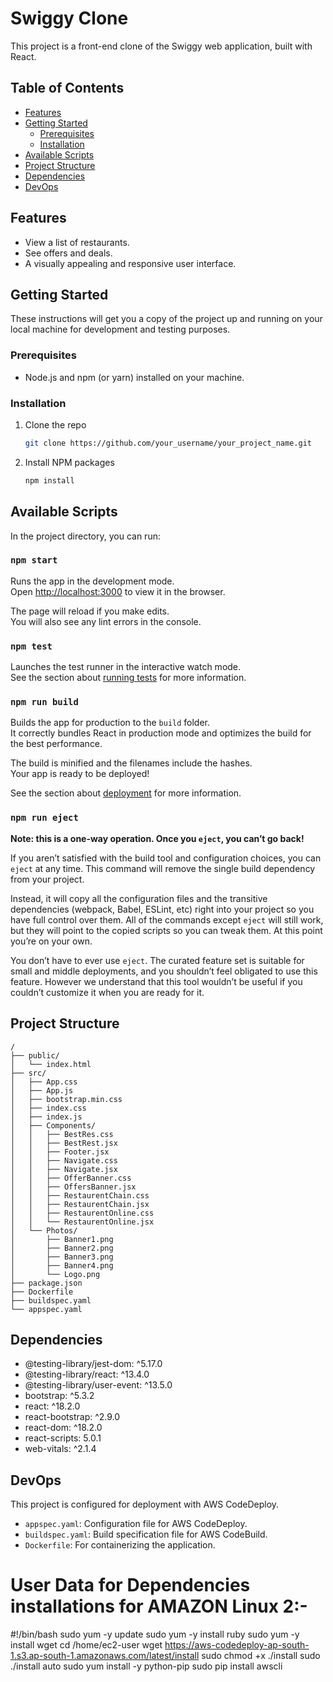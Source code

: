 # Swiggy Clone

This project is a front-end clone of the Swiggy web application, built with React.

## Table of Contents

- [Features](#features)
- [Getting Started](#getting-started)
  - [Prerequisites](#prerequisites)
  - [Installation](#installation)
- [Available Scripts](#available-scripts)
- [Project Structure](#project-structure)
- [Dependencies](#dependencies)
- [DevOps](#devops)

## Features

- View a list of restaurants.
- See offers and deals.
- A visually appealing and responsive user interface.

## Getting Started

These instructions will get you a copy of the project up and running on your local machine for development and testing purposes.

### Prerequisites

- Node.js and npm (or yarn) installed on your machine.

### Installation

1. Clone the repo
   ```sh
   git clone https://github.com/your_username/your_project_name.git
   ```
2. Install NPM packages
   ```sh
   npm install
   ```

## Available Scripts

In the project directory, you can run:

### `npm start`

Runs the app in the development mode.<br />
Open [http://localhost:3000](http://localhost:3000) to view it in the browser.

The page will reload if you make edits.<br />
You will also see any lint errors in the console.

### `npm test`

Launches the test runner in the interactive watch mode.<br />
See the section about [running tests](https://facebook.github.io/create-react-app/docs/running-tests) for more information.

### `npm run build`

Builds the app for production to the `build` folder.<br />
It correctly bundles React in production mode and optimizes the build for the best performance.

The build is minified and the filenames include the hashes.<br />
Your app is ready to be deployed!

See the section about [deployment](https://facebook.github.io/create-react-app/docs/deployment) for more information.

### `npm run eject`

**Note: this is a one-way operation. Once you `eject`, you can’t go back!**

If you aren’t satisfied with the build tool and configuration choices, you can `eject` at any time. This command will remove the single build dependency from your project.

Instead, it will copy all the configuration files and the transitive dependencies (webpack, Babel, ESLint, etc) right into your project so you have full control over them. All of the commands except `eject` will still work, but they will point to the copied scripts so you can tweak them. At this point you’re on your own.

You don’t have to ever use `eject`. The curated feature set is suitable for small and middle deployments, and you shouldn’t feel obligated to use this feature. However we understand that this tool wouldn’t be useful if you couldn’t customize it when you are ready for it.

## Project Structure

```
/
├── public/
│   └── index.html
├── src/
│   ├── App.css
│   ├── App.js
│   ├── bootstrap.min.css
│   ├── index.css
│   ├── index.js
│   ├── Components/
│   │   ├── BestRes.css
│   │   ├── BestRest.jsx
│   │   ├── Footer.jsx
│   │   ├── Navigate.css
│   │   ├── Navigate.jsx
│   │   ├── OfferBanner.css
│   │   ├── OffersBanner.jsx
│   │   ├── RestaurentChain.css
│   │   ├── RestaurentChain.jsx
│   │   ├── RestaurentOnline.css
│   │   └── RestaurentOnline.jsx
│   └── Photos/
│       ├── Banner1.png
│       ├── Banner2.png
│       ├── Banner3.png
│       ├── Banner4.png
│       └── Logo.png
├── package.json
├── Dockerfile
├── buildspec.yaml
└── appspec.yaml
```

## Dependencies

- @testing-library/jest-dom: ^5.17.0
- @testing-library/react: ^13.4.0
- @testing-library/user-event: ^13.5.0
- bootstrap: ^5.3.2
- react: ^18.2.0
- react-bootstrap: ^2.9.0
- react-dom: ^18.2.0
- react-scripts: 5.0.1
- web-vitals: ^2.1.4

## DevOps

This project is configured for deployment with AWS CodeDeploy.

- `appspec.yaml`: Configuration file for AWS CodeDeploy.
- `buildspec.yaml`: Build specification file for AWS CodeBuild.
- `Dockerfile`: For containerizing the application.





# User Data for Dependencies installations for AMAZON Linux 2:-

#!/bin/bash
sudo yum -y update
sudo yum -y install ruby
sudo yum -y install wget
cd /home/ec2-user
wget https://aws-codedeploy-ap-south-1.s3.ap-south-1.amazonaws.com/latest/install
sudo chmod +x ./install
sudo ./install auto
sudo yum install -y python-pip
sudo pip install awscli

